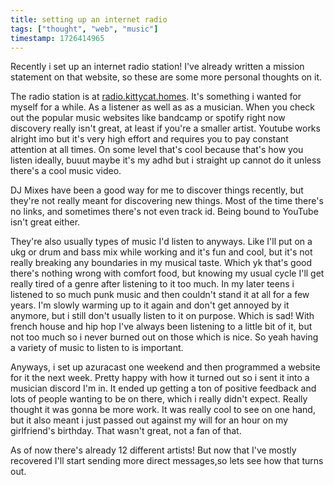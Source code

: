 ```yaml
---
title: setting up an internet radio
tags: ["thought", "web", "music"]
timestamp: 1726414965
---
```


Recently i set up an internet radio station! I've already written a mission statement on that website, so these are some more personal thoughts on it.
<!--more-->

The radio station is at [radio.kittycat.homes](https://radio.kittycat.homes). It's something i wanted for myself for a while. As a listener as well as as a musician. When you check out the popular music websites like bandcamp or spotify right now discovery really isn't great, at least if you're a smaller artist. Youtube works alright imo but it's very high effort and requires you to pay constant attention at all times. On some level that's cool because that's how you listen ideally, buuut maybe it's my adhd but i straight up cannot do it unless there's a cool music video.

DJ Mixes have been a good way for me to discover things recently, but they're not really meant for discovering new things. Most of the time there's no links, and sometimes there's not even track id. Being bound to YouTube isn't great either.

They're also usually types of music I'd listen to anyways. Like I'll put on a ukg or drum and bass mix while working and it's fun and cool, but it's not really breaking any boundaries in my musical taste. Which yk that's good there's nothing wrong with comfort food, but knowing my usual cycle I'll get really tired of a genre after listening to it too much. In my later teens i listened to so much punk music and then couldn't stand it at all for a few years. I'm slowly warming up to it again and don't get annoyed by it anymore, but i still don't usually listen to it on purpose. Which is sad!
With french house and hip hop I've always been listening to a little bit of it, but not too much so i never burned out on those which is nice. So yeah having a variety of music to listen to is important.

Anyways, i set up azuracast one weekend and then programmed a website for it the next week. Pretty happy with how it turned out so i sent it into a musician discord I'm in. It ended up getting a ton of positive feedback and lots of people wanting to be on there, which i really didn't expect. Really thought it was gonna be more work. It was really cool to see on one hand, but it also meant i just passed out against my will for an hour on my girlfriend's birthday.
That wasn't great, not a fan of that.

As of now there's already 12 different artists! But now that I've mostly recovered I'll start sending more direct messages,so lets see how that turns out.